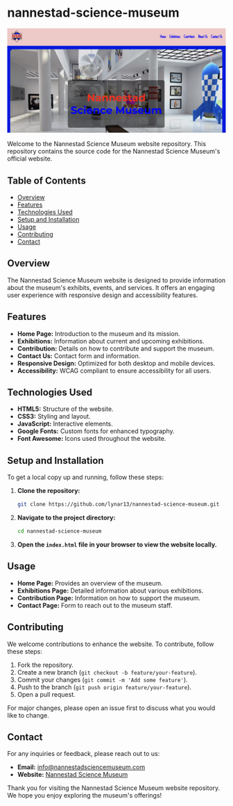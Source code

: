 # nannestad-science-museum

![image](https://github.com/lynar13/image-hosting/blob/main/nsm.png?raw=true)

Welcome to the Nannestad Science Museum website repository. This repository contains the source code for the Nannestad Science Museum's official website.

## Table of Contents

- [Overview](#overview)
- [Features](#features)
- [Technologies Used](#technologies-used)
- [Setup and Installation](#setup-and-installation)
- [Usage](#usage)
- [Contributing](#contributing)
- [Contact](#contact)

## Overview

The Nannestad Science Museum website is designed to provide information about the museum's exhibits, events, and services. It offers an engaging user experience with responsive design and accessibility features.

## Features

- **Home Page:** Introduction to the museum and its mission.
- **Exhibitions:** Information about current and upcoming exhibitions.
- **Contribution:** Details on how to contribute and support the museum.
- **Contact Us:** Contact form and information.
- **Responsive Design:** Optimized for both desktop and mobile devices.
- **Accessibility:** WCAG compliant to ensure accessibility for all users.

## Technologies Used

- **HTML5:** Structure of the website.
- **CSS3:** Styling and layout.
- **JavaScript:** Interactive elements.
- **Google Fonts:** Custom fonts for enhanced typography.
- **Font Awesome:** Icons used throughout the website.

## Setup and Installation

To get a local copy up and running, follow these steps:

1. **Clone the repository:**

    ```bash
    git clone https://github.com/lynar13/nannestad-science-museum.git
    ```

2. **Navigate to the project directory:**

    ```bash
    cd nannestad-science-museum
    ```

3. **Open the `index.html` file in your browser to view the website locally.**

## Usage

- **Home Page:** Provides an overview of the museum.
- **Exhibitions Page:** Detailed information about various exhibitions.
- **Contribution Page:** Information on how to support the museum.
- **Contact Page:** Form to reach out to the museum staff.

## Contributing

We welcome contributions to enhance the website. To contribute, follow these steps:

1. Fork the repository.
2. Create a new branch (`git checkout -b feature/your-feature`).
3. Commit your changes (`git commit -m 'Add some feature'`).
4. Push to the branch (`git push origin feature/your-feature`).
5. Open a pull request.

For major changes, please open an issue first to discuss what you would like to change.

## Contact

For any inquiries or feedback, please reach out to us:

- **Email:** [info@nannestadsciencemuseum.com](mailto:info@nannestadsciencemuseum.com)
- **Website:** [Nannestad Science Museum](https://nannestadsciencemuseum.com)

Thank you for visiting the Nannestad Science Museum website repository. We hope you enjoy exploring the museum's offerings!
